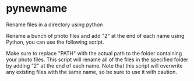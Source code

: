 # pynewname
Rename files in a directory using python

Rename a bunch of photo files and add "2" at the end of each name using Python, you can use the following script.

Make sure to replace "PATH" with the actual path to the folder containing your photo files. This script will rename all of the files in the specified folder by adding "2" at the end of each name. Note that this script will overwrite any existing files with the same name, so be sure to use it with caution.
